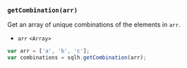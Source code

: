 ### ``getCombination(arr)``
Get an array of unique combinations of the elements in ``arr``.
- `arr` `<Array>`

```js
var arr = ['a', 'b', 'c'];
var combinations = sqlh.getCombination(arr);
```